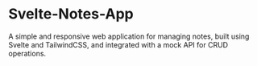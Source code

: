 # Svelte-Notes-App
A simple and responsive web application for managing notes, built using Svelte and TailwindCSS, and integrated with a mock API for CRUD operations.
